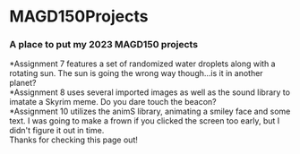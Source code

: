 # MAGD150Projects
### A place to put my 2023 MAGD150 projects  
*Assignment 7 features a set of randomized water droplets along with a rotating sun. The sun is going the wrong way though...is it in another planet?   
*Assignment 8 uses several imported images as well as the sound library to imatate a Skyrim meme. Do you dare touch the beacon?  
*Assignment 10 utilizes the animS library, animating a smiley face and some text. I was going to make a frown if you clicked the screen too early, but I didn't figure it out in time.  
Thanks for checking this page out!
